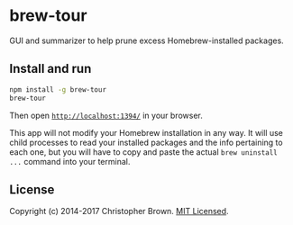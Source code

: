# brew-tour

GUI and summarizer to help prune excess Homebrew-installed packages.


## Install and run

```sh
npm install -g brew-tour
brew-tour
```

Then open [`http://localhost:1394/`](http://localhost:1394/) in your browser.

This app will not modify your Homebrew installation in any way. It will use child processes to read your installed packages and the info pertaining to each one, but you will have to copy and paste the actual `brew uninstall ...` command into your terminal.


## License

Copyright (c) 2014-2017 Christopher Brown.
[MIT Licensed](https://chbrown.github.io/licenses/MIT/#2014-2017).
